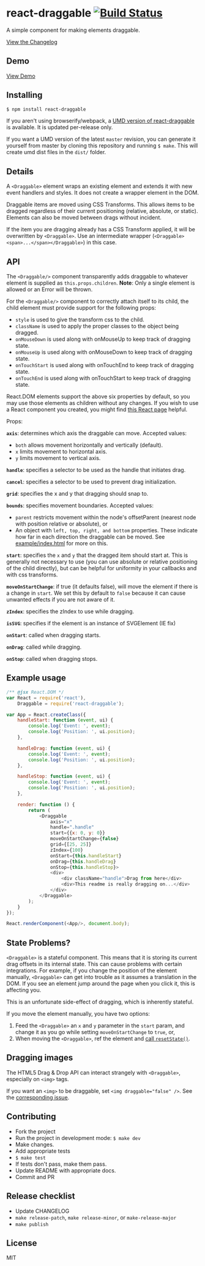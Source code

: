 # react-draggable [![Build Status](https://travis-ci.org/mzabriskie/react-draggable.svg?branch=master)](https://travis-ci.org/mzabriskie/react-draggable)

A simple component for making elements draggable.

[View the Changelog](CHANGELOG.md)

## Demo

[View Demo](http://mzabriskie.github.io/react-draggable/example/)


## Installing

```bash
$ npm install react-draggable
```

If you aren't using browserify/webpack, a
[UMD version of react-draggable](dist/react-draggable.js) is available. It is updated per-release only.

If you want a UMD version of the latest `master` revision, you can generate it yourself from master by cloning this
repository and running `$ make`. This will create umd dist files in the `dist/` folder.

## Details

A `<Draggable>` element wraps an existing element and extends it with new event handlers and styles.
It does not create a wrapper element in the DOM.

Draggable items are moved using CSS Transforms. This allows items to be dragged regardless of their current
positioning (relative, absolute, or static). Elements can also be moved between drags without incident.

If the item you are dragging already has a CSS Transform applied, it will be overwritten by `<Draggable>`. Use
an intermediate wrapper (`<Draggable><span>...</span></Draggable>`) in this case.

## API
The `<Draggable/>` component transparently adds draggable to whatever element is supplied as `this.props.children`.
**Note**: Only a single element is allowed or an Error will be thrown.

For the `<Draggable/>` component to correctly attach itself to its child, the child element must provide support for the following props:
- `style` is used to give the transform css to the child.
- `className` is used to apply the proper classes to the object being dragged.
- `onMouseDown` is used along with onMouseUp to keep track of dragging state.
- `onMouseUp` is used along with onMouseDown to keep track of dragging state.
- `onTouchStart` is used along with onTouchEnd to keep track of dragging state.
- `onTouchEnd` is used along with onTouchStart to keep track of dragging state.

React.DOM elements support the above six properties by default, so you may use those elements as children without any changes. If you wish to use a React component you created, you might find [this React page](https://facebook.github.io/react/docs/transferring-props.html) helpful.

Props:

**`axis`**: determines which axis the draggable can move. Accepted values:
- `both` allows movement horizontally and vertically (default).
- `x` limits movement to horizontal axis.
- `y` limits movement to vertical axis.

**`handle`**: specifies a selector to be used as the handle that initiates drag.

**`cancel`**: specifies a selector to be used to prevent drag initialization.

**`grid`**: specifies the x and y that dragging should snap to.

**`bounds`**: specifies movement boundaries. Accepted values:
- `parent` restricts movement within the node's offsetParent (nearest node with position relative or absolute), or
- An object with `left, top, right, and bottom` properties. These indicate how far in each direction the draggable can be moved. See [example/index.html](https://github.com/mzabriskie/react-draggable/blob/master/example/index.html) for more on this.

**`start`**: specifies the `x` and `y` that the dragged item should start at. This is generally not necessary to use (you can use absolute or relative positioning of the child directly), but can be helpful for uniformity in your callbacks and with css transforms.

**`moveOnStartChange`**: if true (it defaults false), will move the element if there is a change in `start`. We set this by default to `false` because it can cause unwanted effects if you are not aware of it.

**`zIndex`**: specifies the zIndex to use while dragging.

**`isSVG`**: specifies if the element is an instance of SVGElement (IE fix)

**`onStart`**: called when dragging starts.

**`onDrag`**: called while dragging.

**`onStop`**: called when dragging stops.


## Example usage

```js
/** @jsx React.DOM */
var React = require('react'),
	Draggable = require('react-draggable');

var App = React.createClass({
	handleStart: function (event, ui) {
		console.log('Event: ', event);
		console.log('Position: ', ui.position);
	},

	handleDrag: function (event, ui) {
		console.log('Event: ', event);
        console.log('Position: ', ui.position);
	},

	handleStop: function (event, ui) {
		console.log('Event: ', event);
        console.log('Position: ', ui.position);
	},

	render: function () {
		return (
			<Draggable
				axis="x"
				handle=".handle"
				start={{x: 0, y: 0}}
				moveOnStartChange={false}
				grid={[25, 25]}
				zIndex={100}
				onStart={this.handleStart}
				onDrag={this.handleDrag}
				onStop={this.handleStop}>
				<div>
					<div className="handle">Drag from here</div>
					<div>This readme is really dragging on...</div>
				</div>
			</Draggable>
		);
	}
});

React.renderComponent(<App/>, document.body);
```

## State Problems?

`<Draggable>` is a stateful component. This means that it is storing its current drag offsets in its internal state.
This can cause problems with certain integrations. For example, if you change the position of the element manually,
`<Draggable>` can get into trouble as it assumes a translation in the DOM. If you see an element jump around the page
when you click it, this is affecting you.

This is an unfortunate side-effect of dragging, which is inherently stateful.

If you move the element manually, you have two options:

1. Feed the `<Draggable>` an `x` and `y` parameter in the `start` param, and change it as you go while setting
`moveOnStartChange` to `true`, or,
2. When moving the `<Draggable>`, ref the element and
[call `resetState()`](https://github.com/STRML/react-resizable/blob/master/lib/Resizable.jsx#L48).

## Dragging images

The HTML5 Drag & Drop API can interact strangely with `<Draggable>`, especially on `<img>` tags.

If you want an `<img>` to be draggable, set `<img draggable="false" />`. See the
[corresponding issue](https://github.com/mzabriskie/react-draggable/issues/69).

## Contributing

- Fork the project
- Run the project in development mode: `$ make dev`
- Make changes.
- Add appropriate tests
- `$ make test`
- If tests don't pass, make them pass.
- Update README with appropriate docs.
- Commit and PR

## Release checklist

- Update CHANGELOG
- `make release-patch`, `make release-minor`, or `make-release-major`
- `make publish`

## License

MIT
